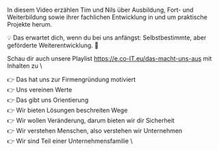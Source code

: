 In diesem Video erzählen Tim und Nils über Ausbildung, Fort- und Weiterbildung sowie ihrer fachlichen Entwicklung in und um praktische Projekte herum.

💡 Das erwartet dich, wenn du bei uns anfängst: Selbstbestimmte, aber geförderte Weiterentwicklung. 🤝

Schau dir auch unsere Playlist https://e.co-IT.eu/das-macht-uns-aus mit Inhalten zu \

👉 Das hat uns zur Firmengründung motiviert \
👉 Uns vereinen Werte \
👉 Das gibt uns Orientierung \
👉 Wir bieten Lösungen beschreiten Wege \
👉 Wir wollen Veränderung, darum bieten wir dir Sicherheit \
👉 Wir verstehen Menschen, also verstehen wir Unternehmen \
👉 Wir sind Teil einer Unternehmensfamilie \
